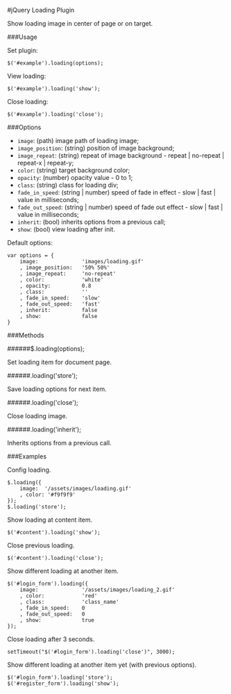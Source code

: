 #jQuery Loading Plugin

Show loading image in center of page or on target.

###Usage

Set plugin:
  
	$('#example').loading(options);

View loading:

	$('#example').loading('show');

Close loading:

	$('#example').loading('close');

###Options

- `image`: (path) image path of loading image;
- `image_position`: (string) position of image background;
- `image_repeat`: (string) repeat of image background - repeat | no-repeat | repeat-x | repeat-y;
- `color`: (string) target background color;
- `opacity`: (number) opacity value - 0 to 1;
- `class`: (string) class for loading div;
- `fade_in_speed`: (string | number) speed of fade in effect - slow | fast | value in milliseconds;
- `fade_out_speed`: (string | number) speed of fade out effect - slow | fast | value in milliseconds;
- `inherit`: (bool) inherits options from a previous call;
- `show`: (bool) view loading after init.

Default options:

	var options = {
		image:		 		'images/loading.gif'
		, image_position:	'50% 50%'
		, image_repeat:		'no-repeat'
		, color:			'white'
		, opacity:			0.8
		, class:			''
		, fade_in_speed:	'slow'
		, fade_out_speed:	'fast'
		, inherit:			false
		, show:				false
	}


###Methods

######$.loading(options);

Set loading item for document page.

######.loading('store');

Save loading options for next item.

######.loading('close');

Close loading image.

######.loading('inherit');

Inherits options from a previous call.

###Examples

Config loading.

	$.loading({
		image:	'/assets/images/loading.gif'
		, color: '#f9f9f9'
	});
	$.loading('store');

Show loading at content item.

	$('#content').loading('show');

Close previous loading.
	
	$('#content').loading('close');

Show different loading at another item.

	$('#login_form').loading({
		image:				'/assets/images/loading_2.gif'
		, color:			'red'
		, class:			'class_name'
		, fade_in_speed:	0
		, fade_out_speed:	0
		, show: 			true
	});
	
Close loading after 3 seconds.

	setTimeout("$('#login_form').loading('close')", 3000);

Show different loading at another item yet (with previous options).

	$('#login_form').loading('store');
	$('#register_form').loading('show');

